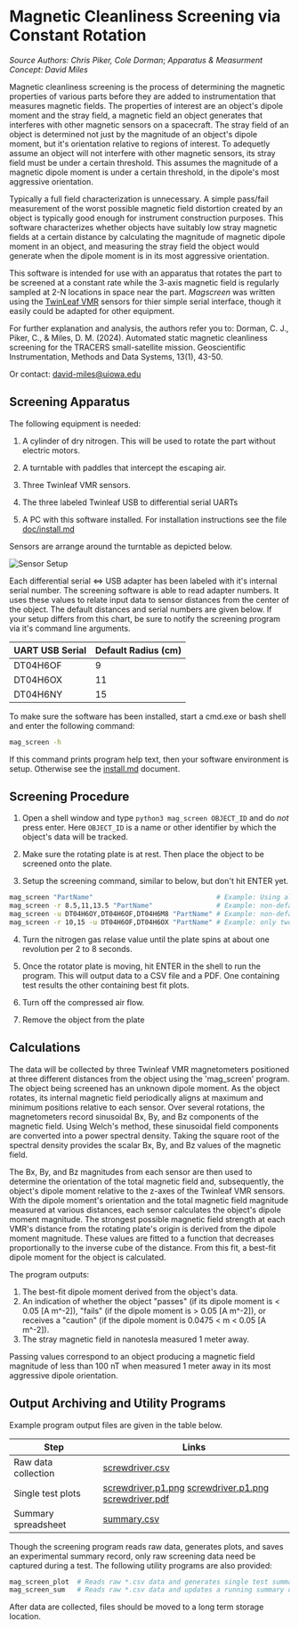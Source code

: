 # Magnetic Cleanliness Screening via Constant Rotation

*Source Authors: Chris Piker, Cole Dorman*;  *Apparatus & Measurment Concept: David Miles*

Magnetic cleanliness screening is the process of determining the magnetic
properties of various parts before they are added to instrumentation that
measures magnetic fields.  The properties of interest are an object's dipole 
moment and the stray field, a magnetic field an object generates that interferes 
with other magnetic sensors on a spacecraft.  The stray field of an object is
determined not just by the magnitude of an object's dipole moment, but it's 
orientation relative to regions of interest.  To adequetly assume an object will 
not interfere with other magnetic sensors, its stray field must be under a certain 
threshold.  This assumes the magnitude of a magnetic dipole moment is under a
certain threshold, in the dipole's most aggressive orientation.

Typically a full field characterization is unnecessary.
A simple pass/fail measurement of the worst possible magnetic field distortion
created by an object is typically good enough for instrument construction
purposes.  This software characterizes whether objects have suitably low
stray magnetic fields at a certain distance by calculating the magnitude of 
magnetic dipole moment in an object, and measuring the stray field the object
would generate when the dipole moment is in its most aggressive orientation.

This software is intended for use with an apparatus that rotates
the part to be screened at a constant rate while the 3-axis magnetic field
is regularly sampled at 2-N locations in space near the part.  *Magscreen* 
was written using the [TwinLeaf VMR](https://github.com/twinleaf/tio-python) 
sensors for thier simple serial interface, though it easily could be adapted
for other equipment.

For further explanation and analysis, the authors refer you to:
Dorman, C. J., Piker, C., & Miles, D. M. (2024). 
Automated static magnetic cleanliness screening for the TRACERS small-satellite mission. 
Geoscientific Instrumentation, Methods and Data Systems, 13(1), 43-50.

Or contact:
david-miles@uiowa.edu

## Screening Apparatus

The following equipment is needed:

1. A cylinder of dry nitrogen.  This will be used to rotate the part
   without electric motors.

2. A turntable with paddles that intercept the escaping air.

3. Three Twinleaf VMR sensors.

4. The three labeled Twinleaf USB to differential serial UARTs 

5. A PC with this software installed.  For installation instructions
   see the file [doc/install.md](doc/install.md)

Sensors are arrange around the turntable as depicted below.

![Sensor Setup](doc/mag_screen_apperatus.jpg)

Each differential serial <=> USB adapter has been labeled with it's internal serial
number.  The screening software is able to read adapter numbers.  It uses these values
to relate input data to sensor distances from the center of the object.  The default
distances and serial numbers are given below.  If your setup differs from this chart,
be sure to notify the screening program via it's command line arguments.

| UART USB Serial | Default Radius (cm)|
| ----------------| ------------------ |
| DT04H6OF        |         9          |
| DT04H6OX        |        11          |
| DT04H6NY        |        15          |

To make sure the software has been installed, start a cmd.exe or bash shell and 
enter the following command:
```bash
mag_screen -h
```

If this command prints program help text, then your software environment is setup.
Otherwise see the [install.md](doc/install.md) document.

## Screening Procedure

1. Open a shell window and type `python3 mag_screen OBJECT_ID` and do *not* press enter. 
   Here `OBJECT_ID` is a name or other identifier by which the object's data will be tracked.

2. Make sure the rotating plate is at rest. Then place the object to be screened onto the plate.

3. Setup the screening command, similar to below, but don't hit ENTER yet.
```bash
mag_screen "PartName"                               # Example: Using all defaults
mag_screen -r 8.5,11,13.5 "PartName"                # Example: non-default sensor distances
mag_screen -u DT04H6OY,DT04H6OF,DT04H6M8 "PartName" # Example: non-default UART serial nums
mag_screen -r 10,15 -u DT04H6OF,DT04H6OX "PartName" # Example: only two sensors
```

4. Turn the nitrogen gas relase value until the plate spins at about one revolution per 2 to 8 seconds.

5. Once the rotator plate is moving, hit ENTER in the shell to run the program.  This will
   output data to a CSV file and a PDF.  One containing test results the other containing
   best fit plots.

5. Turn off the compressed air flow.

6. Remove the object from the plate
 

## Calculations

The data will be collected by three Twinleaf VMR magnetometers positioned at three 
different distances from the object using the 'mag_screen' program. The object being 
screened has an unknown dipole moment. As the object rotates, its internal magnetic 
field periodically aligns at maximum and minimum positions relative to each sensor. 
Over several rotations, the magnetometers record sinusoidal Bx, By, and Bz components 
of the magnetic field. Using Welch's method, these sinusoidal field components are 
converted into a power spectral density. Taking the square root of the spectral density 
provides the scalar Bx, By, and Bz values of the magnetic field.

The Bx, By, and Bz magnitudes from each sensor are then used to determine the orientation 
of the total magnetic field and, subsequently, the object's dipole moment relative to 
the z-axes of the Twinleaf VMR sensors. With the dipole moment's orientation and the total 
magnetic field magnitude measured at various distances, each sensor calculates the object's 
dipole moment magnitude. The strongest possible magnetic field strength at each VMR's 
distance from the rotating plate's origin is derived from the dipole moment magnitude. 
These values are fitted to a function that decreases proportionally to the inverse cube 
of the distance. From this fit, a best-fit dipole moment for the object is calculated.

The program outputs:
1. The best-fit dipole moment derived from the object's data.
2. An indication of whether the object "passes" (if its dipole moment is < 0.05 [A m^-2]),
   "fails" (if the dipole moment is > 0.05 [A m^-2]), or receives a "caution" 
   (if the dipole moment is 0.0475 < m < 0.05 [A m^-2]).
3. The stray magnetic field in nanotesla measured 1 meter away.

Passing values correspond to an object producing a magnetic field magnitude of less than 
100 nT when measured 1 meter away in its most aggressive dipole orientation.


## Output Archiving and Utility Programs

Example program output files are given in the table below.

| Step                | Links                                    |
| ------------------- | ---------------------------------------- |
| Raw data collection | [screwdriver.csv](test/screwdriver.csv)  |
| Single test plots   | [screwdriver.p1.png](test/screwdriver.p1.png)  [screwdriver.p1.png](test/screwdriver.p1.png) [screwdriver.pdf](test/screwdriver.pdf)      |
| Summary spreadsheet | [summary.csv](test/summary.csv)          |

Though the screening program reads raw data, generates plots, and saves an experimental
summary record, only raw screening data need be captured during a test.  The following 
utility programs are also provided:
```bash
mag_screen_plot  # Reads raw *.csv data and generates single test summary plots
mag_screen_sum   # Reads raw *.csv data and updates a running summary of part test data.
```

After data are collected, files should be moved to a long term storage location. 
